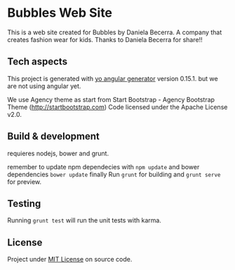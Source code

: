 # Bubbles Web Site
This is a web site created for Bubbles by Daniela Becerra. A company that creates fashion wear for kids. Thanks to Daniela Becerra for share!!

## Tech aspects
This project is generated with [yo angular generator](https://github.com/yeoman/generator-angular)
version 0.15.1. but we are not using angular yet.

We use Agency theme as start from Start Bootstrap - Agency Bootstrap Theme (http://startbootstrap.com) 
Code licensed under the Apache License v2.0.

## Build & development

requieres nodejs, bower and grunt.

remember to update npm dependecies with `npm update` and bower dependencies `bower update` finally Run `grunt` for building and `grunt serve` for preview.

## Testing

Running `grunt test` will run the unit tests with karma.

## License
Project under [MIT License](https://opensource.org/licenses/MIT) on source code.
